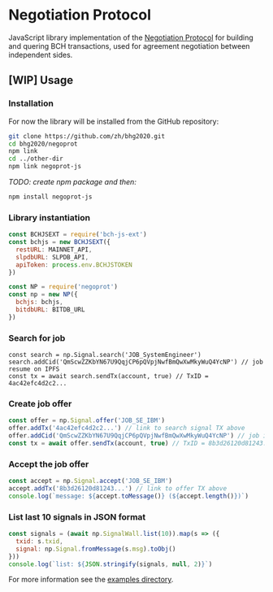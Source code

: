 # Negotiation Protocol

JavaScript library implementation of the [Negotiation Protocol](negoprot-spec.md) for building and quering BCH transactions, used for agreement negotiation between independent sides.

## [WIP] Usage

### Installation

For now the library will be installed from the GitHub repository:

```sh
git clone https://github.com/zh/bhg2020.git
cd bhg2020/negoprot
npm link
cd ../other-dir
npm link negoprot-js
```

_TODO: create npm package and then:_

```sh
npm install negoprot-js
```

###

### Library instantiation


```js
const BCHJSEXT = require('bch-js-ext')
const bchjs = new BCHJSEXT({
  restURL: MAINNET_API,
  slpdbURL: SLPDB_API,
  apiToken: process.env.BCHJSTOKEN
})

const NP = require('negoprot')
const np = new NP({
  bchjs: bchjs,
  bitdbURL: BITDB_URL
})

```

### Search for job

```
const search = np.Signal.search('JOB_SystemEngineer')
search.addCid('QmScwZZKbYN67U9QqjCP6pQVpjNwfBmQwXwMkyWuQ4YcNP') // job resume on IPFS
const tx = await search.sendTx(account, true) // TxID = 4ac42efc4d2c2...
```

### Create job offer

```js
const offer = np.Signal.offer('JOB_SE_IBM')
offer.addTx('4ac42efc4d2c2...') // link to search signal TX above
offer.addCid('QmScwZZKbYN67U9QqjCP6pQVpjNwfBmQwXwMkyWuQ4YcNP') // job information on IPFS
const tx = await offer.sendTx(account, true) // TxID = 8b3d26120d81243...
```

### Accept the job offer

```js
const accept = np.Signal.accept('JOB_SE_IBM')
accept.addTx('8b3d26120d81243...') // link to offer TX above
console.log(`message: ${accept.toMessage()} (${accept.length()})`)
```

### List last 10 signals in JSON format

```js
const signals = (await np.SignalWall.list(10)).map(s => ({
  txid: s.txid,
  signal: np.Signal.fromMessage(s.msg).toObj()
}))
console.log(`list: ${JSON.stringify(signals, null, 2)}`)
```


For more information see the [examples directory](examples/).
